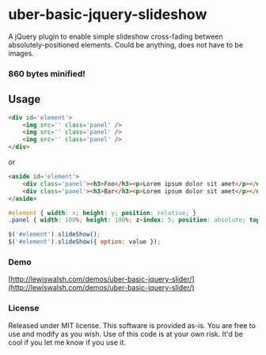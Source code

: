 # uber-basic-jquery-slideshow

A jQuery plugin to enable simple slideshow cross-fading between absolutely-positioned elements. Could be anything, does not have to be images.

### 860 bytes minified!

## Usage

```html
<div id='element'>
	<img src='' class='panel' />
	<img src='' class='panel' />
	<img src='' class='panel' />
</div>
```
or
```html
<aside id='element'>
	<div class='panel'><h3>Foo</h3><p>Lorem ipsum dolor sit amet</p></div>
	<div class='panel'><h3>Bar</h3><p>Lorem ipsum dolor sit amet</p></div>
</aside>
```

```css
#element { width: x; height: y; position: relative; }
.panel { width: 100%; height: 100%; z-index: 5; position: absolute; top: 0; left: 0; display: none; }
```

```js
$('#element').slideShow();
$('#element').slideShow({ option: value });
```

### Demo
[http://lewiswalsh.com/demos/uber-basic-jquery-slider/](http://lewiswalsh.com/demos/uber-basic-jquery-slider/)

### License
Released under MIT license. This software is provided as-is. You are free to use and modify as you wish. Use of this code is at your own risk. It'd be cool if you let me know if you use it.
